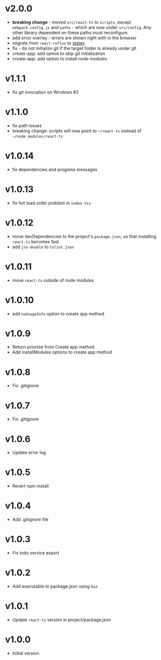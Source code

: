 # v2.0.0

- **breaking change** - moved `src/react-ts` to `scripts`, except `webpack.config.js` and `paths` - which are now under `src/config`. Any other library dependent on these paths must reconfigure.
- add error overlay - errors are shown right with in the browser
- migrate from `react-reflux` to [statex](https://github.com/rintoj/statex)
- fix - do not initialize git if the target folder is already under git
- create-app: add option to skip git initialization
- create-app: add option to install node modules

# v1.1.1
- fix git invocation on Windows #2

# v1.1.0
- fix path issues
- breaking change: scripts will now point to `~/react-ts` instead of `~/node_modules/react-ts`

# v1.0.14
- fix dependencies and progress messages

# v1.0.13
- fix hot load order problem in `index.tsx`

# v1.0.12
- move devDependencies to the project's `package.json`, so that installing `react-ts` becomes fast
- add `jsx-double` to `tslint.json`

# v1.0.11
- move `react-ts` outside of node modules

# v1.0.10
- add `noUsageInfo` option to create app method

# v1.0.9
- Return promise from Create app method
- Add installModules options to create app method

# v1.0.8
- Fix .gitignore

# v1.0.7
- Fix .gitignore

# v1.0.6
- Update error log

# v1.0.5
- Revert npm install

# v1.0.4
- Add .gitignore file

# v1.0.3
- Fix todo service export

# v1.0.2
- Add executable to package.json using `bin`

# v1.0.1
- Update `react-ts` version in project/package.json

# v1.0.0
- Initial version
